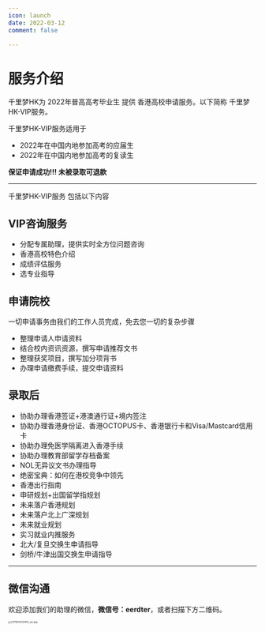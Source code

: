 ```yaml
---
icon: launch
date: 2022-03-12
comment: false 

---
```


# 服务介绍

千里梦HK为 2022年普高高考毕业生 提供 香港高校申请服务。以下简称 千里梦HK-VIP服务。

千里梦HK-VIP服务适用于

- 2022年在中国内地参加高考的应届生
- 2022年在中国内地参加高考的复读生

**保证申请成功!!! 未被录取可退款**

------

千里梦HK-VIP服务 包括以下内容

## VIP咨询服务

- 分配专属助理，提供实时全方位问题咨询
- 香港高校特色介绍
- 成绩评估服务
- 选专业指导

## 申请院校

一切申请事务由我们的工作人员完成，免去您一切的复杂步骤

- 整理申请人申请资料
- 结合校内资讯资源，撰写申请推荐文书
- 整理获奖项目，撰写加分项背书
- 办理申请缴费手续，提交申请资料

## 录取后

- 协助办理香港签证+港澳通行证+境内签注
- 协助办理香港身份证、香港OCTOPUS卡、香港银行卡和Visa/Mastcard信用卡
- 协助办理免医学隔离进入香港手续
- 协助办理教育部留学存档备案
- NOL无异议文书办理指导
- 绝密宝典：如何在港校竞争中领先
- 香港出行指南
- 申研规划+出国留学指规划
- 未来落户香港规划
- 未来落户北上广深规划
- 未来就业规划
- 实习就业内推服务
- 北大/复旦交换生申请指导
- 剑桥/牛津出国交换生申请指导

------

## 微信沟通

欢迎添加我们的助理的微信，**微信号：eerdter**，或者扫描下方二维码。

<img src="https://pic.hanjiaming.com.cn/2022/06/07/77f91a2322a83.jpg" alt="2371654532405_.pic.jpg" style="zoom:33%;" />